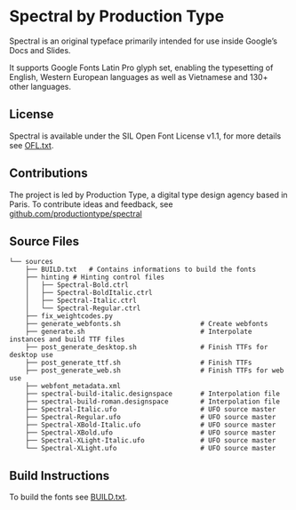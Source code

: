 Spectral by Production Type
===========================

Spectral is an original typeface primarily intended for use inside Google’s Docs and Slides.

It supports Google Fonts Latin Pro glyph set, enabling the typesetting of English, Western European languages as well as Vietnamese and 130+ other languages.

License
-------

Spectral is available under the SIL Open Font License v1.1, for more details see [OFL.txt](OFL.txt).

Contributions
-------------

The project is led by Production Type, a digital type design agency based in Paris. 
To contribute ideas and feedback, see [github.com/productiontype/spectral](https://github.com/productiontype/spectral)


Source Files
------------

```
└── sources
    ├── BUILD.txt	# Contains informations to build the fonts
    ├── hinting	# Hinting control files
    │   ├── Spectral-Bold.ctrl
    │   ├── Spectral-BoldItalic.ctrl
    │   ├── Spectral-Italic.ctrl
    │   └── Spectral-Regular.ctrl
    ├── fix_weightcodes.py
    ├── generate_webfonts.sh					# Create webfonts
    ├── generate.sh								# Interpolate instances and build TTF files
    ├── post_generate_desktop.sh 				# Finish TTFs for desktop use
    ├── post_generate_ttf.sh 					# Finish TTFs
    ├── post_generate_web.sh 					# Finish TTFs for web use
    ├── webfont_metadata.xml
    ├── spectral-build-italic.designspace		# Interpolation file
    ├── spectral-build-roman.designspace		# Interpolation file
    ├── Spectral-Italic.ufo 					# UFO source master
    ├── Spectral-Regular.ufo 					# UFO source master
    ├── Spectral-XBold-Italic.ufo 				# UFO source master
    ├── Spectral-XBold.ufo 						# UFO source master
    ├── Spectral-XLight-Italic.ufo 				# UFO source master
    └── Spectral-XLight.ufo 					# UFO source master
```

Build Instructions
------------------

To build the fonts see [BUILD.txt](https://github.com/productiontype/spectral/sources/BUILD.txt).
